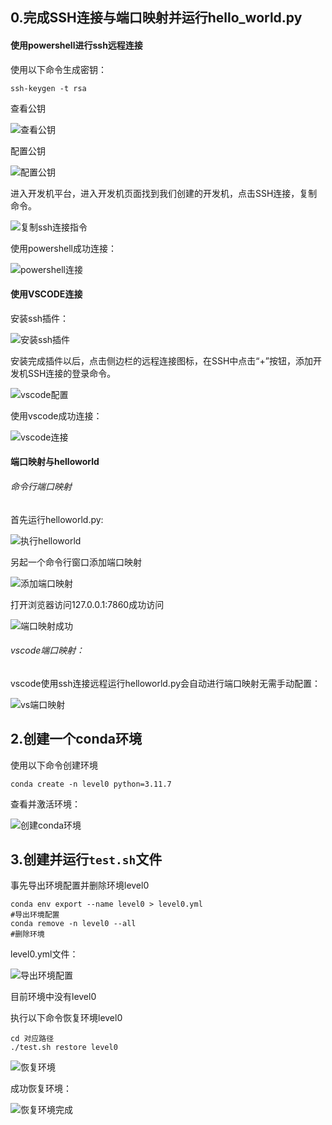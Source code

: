 ## 0.完成SSH连接与端口映射并运行hello_world.py

#### 使用powershell进行ssh远程连接

使用以下命令生成密钥：

```
ssh-keygen -t rsa
```

查看公钥

![查看公钥](img/查看公钥.png)

配置公钥

![配置公钥](img/配置公钥.png)

进入开发机平台，进入开发机页面找到我们创建的开发机，点击SSH连接，复制命令。

![复制ssh连接指令](img/复制ssh连接指令.png)

使用powershell成功连接：

![powershell连接](img/powershell连接.png)

#### 使用VSCODE连接

安装ssh插件：

![安装ssh插件](img/安装ssh插件.png)

安装完成插件以后，点击侧边栏的远程连接图标，在SSH中点击“+”按钮，添加开发机SSH连接的登录命令。

![vscode配置](img/vscode配置.png)

使用vscode成功连接：

![vscode连接](img/vscode连接.png)

#### 端口映射与helloworld

###### 命令行端口映射

首先运行helloworld.py:

![执行helloworld](img/执行helloworld.png)

另起一个命令行窗口添加端口映射

![添加端口映射](img/添加端口映射.png)

打开浏览器访问127.0.0.1:7860成功访问

![端口映射成功](img/端口映射成功.png)

###### vscode端口映射：

vscode使用ssh连接远程运行helloworld.py会自动进行端口映射无需手动配置：

![vs端口映射](img/vs端口映射.png)



## 2.创建一个conda环境

使用以下命令创建环境

```
conda create -n level0 python=3.11.7
```

查看并激活环境：

![创建conda环境](img/创建conda环境.png)

## 3.创建并运行`test.sh`文件

事先导出环境配置并删除环境level0

```
conda env export --name level0 > level0.yml
#导出环境配置
conda remove -n level0 --all
#删除环境
```

level0.yml文件：

![导出环境配置](img/导出环境配置.png)

目前环境中没有level0

执行以下命令恢复环境level0

```
cd 对应路径
./test.sh restore level0
```

![恢复环境](img/恢复环境.png)

成功恢复环境：

![恢复环境完成](img/恢复环境完成.png)